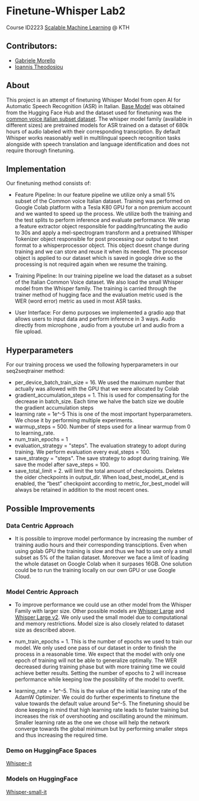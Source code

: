 # Finetune-Whisper Lab2

Course ID2223 [Scalable Machine Learning](https://id2223kth.github.io/) @ KTH 

## Contributors: 

- [Gabriele Morello](https://github.com/GGmorello)
- [Ioannis Theodosiou](https://github.com/GiannisTheo)

## About

This project is an attempt of finetuning Whisper Model from open AI for Automatic Speech Recognition (ASR) in Italian. [Base Model](https://huggingface.co/openai/whisper-small) was obtained from the Hugging Face Hub and the dataset used for finetuning was the [common voice italian subset dataset](https://huggingface.co/datasets/mozilla-foundation/common_voice_11_0/viewer/it). The whisper model family (available in different sizes) are pretrained models for ASR trained on a dataset of 680k hours of audio labeled with their corresponding transciption. By default Whisper works reasonably well in multilingual speech recognition tasks alongside with speech translation and language identification and does not require thorough finetuning.

## Implementation

Our finetuning method consists of:

- Feature Pipeline: In our feature pipeline we utilize only a small 5% subset of the Common voice Italian dataset. Training was performed on Google Colab platform with a Tesla K80 GPU for a non premium account and we wanted to speed up the process. We utilize both the training and the test splits to perform inference and evaluate performance. We wrap a feature extractor object responsible for padding/truncating the audio to 30s and apply a mel-spectrogram transform and a pretrained Whisper Tokenizer object responsible for post processing our output to text format to a whisperprocessor object. This object doesnt change during training and we can store and reuse it when its needed. The processor object is applied to our dataset which is saved in google drive so the processing is not required again when we resume the training. 

- Training Pipeline: In our training pipeline we load the dataset as a subset of the Italian Common Voice dataset. We also load the small Whisper model from the Whisper family. The training is carried through the trainer method of hugging face and the evaluation metric used is the WER (word error) metric as used in most ASR tasks. 

- User Interface: For demo purposes we implemented a gradio app that allows users to input data and perform inference in 3 ways. Audio directly from microphone , audio from a youtube url and audio from a file upload.


## Hyperparameters
For our training process we used the following hyperparameters in our seq2seqtrainer method:
- per_device_batch_train_size = 16. We used the maximum number that actually was allowed with the GPU that we were allocated by Colab
- gradient_accumulation_steps = 1. This is used for compensating for the decrease in batch_size. Each time we halve the batch size we double the gradient accumulation steps
- learning rate = 1e^-5 This is one of the most important hyperparameters. We chose it by performing multiple experiments.
- warmup_steps = 500. Number of steps used for a linear warmup from 0 to learning_rate.
- num_train_epochs = 1
- evaluation_strategy = "steps".  The evaluation strategy to adopt during training. We perform evaluation every eval_steps =  100. 
- save_strategy = "steps". The save strategy to adopt during training. We save the model after save_steps = 100.
- save_total_limit = 2. will limit the total amount of checkpoints. Deletes the older checkpoints in output_dir. When load_best_model_at_end is enabled, the “best” checkpoint according to metric_for_best_model will always be retained in addition to the most recent ones. 


## Possible Improvements

### Data Centric Approach
- It is possible to improve model performance by increasing the number of training audio hours and their corresponding transciptions. Even when using golab GPU the training is slow and thus we had to use only a small subset as 5% of the Italian dataset. Moreover we face a limit of loading the whole dataset on Google Colab when it surpases 16GB. One solution could be to run the training locally on our own GPU or use Google Cloud.

### Model Centric Approach
- To improve performance we could use an other model from the Whisper Family with larger size. Other possible models are [Whisper Large](https://huggingface.co/openai/whisper-large) and [Whisper Large v2](https://huggingface.co/openai/whisper-large-v2). We only used the small model due to computational and memory restrictions. Model size is also closely related to dataset size as described above. 

- num_train_epochs = 1. This is the number of epochs we used to train our model. We only used one pass of our dataset in order to finish the process in a reasonable time.  We expect that the model with only one epoch of training will not be able to generalize optimally. The WER decreased during training phase but with more training time we could achieve better results. Setting the number of epochs to 2 will increase performance while keeping low the possibility of the model to overfit.  
- learning_rate = 1e^-5. This is the value of the initial learning rate of the AdamW Optimizer. We could do further experiments to finetune the value towards the default value around 5e^-5. The finetuning should be done keeping in mind that high learning rate leads to faster training but increases the risk of overshooting and oscillating around the minimum. Smaller learning rate as the one we chose will help the network converge towards the global minimum but by performing smaller steps and thus increasing the required time.


### Demo on HuggingFace Spaces
[Whisper-it](https://huggingface.co/spaces/gianTheo/Whisper-IT-small)

### Models on HuggingFace

[Whisper-small-it](https://huggingface.co/GGmorello/whisper-small-it)
